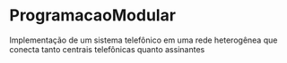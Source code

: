 # ProgramacaoModular
Implementação de um sistema telefônico em uma rede heterogênea que conecta tanto centrais telefônicas quanto assinantes
